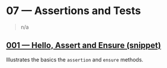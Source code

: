 # 07 &mdash; Assertions and Tests
> n/a

## [001 &mdash; Hello, Assert and Ensure (snippet)](./001-snippet-hello-assert-ensure)
Illustrates the basics the `assertion` and `ensure` methods.


